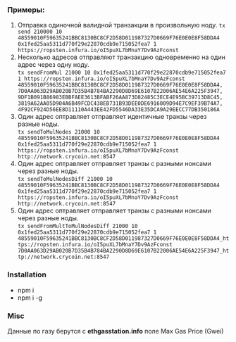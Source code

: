### Примеры:

1) Отправка одиночной валидной транзакции в произвольную ноду. 
`tx send 210000 10 48559010F59635241BBC8130BC8CF2D58D011987327D0669F76E0E0E8F58DDA4 0x1fed25aa5311d770f29e22870cdb9e715052fea7 1 https://ropsten.infura.io/oI5puXL7bMnaY7Dv9AzFconst`
2) Несколько адресов отправляют транзакцию одновременно на один адрес через одну ноду.  
`tx sendFromMul 21000 10 0x1fed25aa5311d770f29e22870cdb9e715052fea7 1 https://ropsten.infura.io/oI5puXL7bMnaY7Dv9AzFconst 48559010F59635241BBC8130BC8CF2D58D011987327D0669F76E0E0E8F58DDA4, 7D0AA063D29AB020B7D35B4B784BA2290D8D69E6107B22006AE54E6A225F3947, 9DF1B091B86983EBBFAEE3613BFABF26AA873D82485C3ECE4E95BC39713D8C45, 3819A62AA05D904A6B49FCDC438EB731B93DEE0DE6916009D94E7C9EF39B74A7, 4F92CF924D56EE8D11110A443EE42FD5546DA33E35DCA9A29EECC77DB350186A`
3) Один адрес оптравляет отправляет идентичные транзы через разные ноды.  
`tx sendToMulNodes 21000 10 48559010F59635241BBC8130BC8CF2D58D011987327D0669F76E0E0E8F58DDA4 0x1fed25aa5311d770f29e22870cdb9e715052fea7 1 https://ropsten.infura.io/oI5puXL7bMnaY7Dv9AzFconst http://network.crycoin.net:8547`
4) Один адрес оптравляет отправляет транзы с разными нонсами через разные ноды.  
`tx sendToMulNodesDiff 21000 10 48559010F59635241BBC8130BC8CF2D58D011987327D0669F76E0E0E8F58DDA4 0x1fed25aa5311d770f29e22870cdb9e715052fea7 1 https://ropsten.infura.io/oI5puXL7bMnaY7Dv9AzFconst http://network.crycoin.net:8547`
5) Один адрес оптравляет отправляет транзы с разными нонсами через разные ноды.  
`tx sendFromMultToMulNodesDiff 21000 10 0x1fed25aa5311d770f29e22870cdb9e715052fea7 1 48559010F59635241BBC8130BC8CF2D58D011987327D0669F76E0E0E8F58DDA4_https://ropsten.infura.io/oI5puXL7bMnaY7Dv9AzFconst 7D0AA063D29AB020B7D35B4B784BA2290D8D69E6107B22006AE54E6A225F3947_http://network.crycoin.net:8547`

### Installation
- npm i
- npm i -g

### Misc
Данные по газу берутся с **ethgasstation.info** поле Max Gas Price (Gwei)
